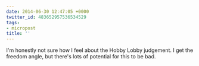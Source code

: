 ```yaml
---
date: 2014-06-30 12:47:05 +0000
twitter_id: 483652957536534529
tags:
- micropost
title: ''
---
```


I'm honestly not sure how I feel about the Hobby Lobby judgement. I get the freedom angle, but there's lots of potential for this to be bad.
